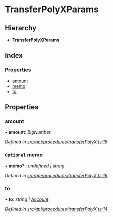 # TransferPolyXParams

## Hierarchy

* **TransferPolyXParams**

## Index

### Properties

* [amount](transferpolyxparams.md#amount)
* [memo](transferpolyxparams.md#optional-memo)
* [to](transferpolyxparams.md#to)

## Properties

### amount

• **amount**: _BigNumber_

_Defined in_ [_src/api/procedures/transferPolyX.ts:15_](https://github.com/PolymathNetwork/polymesh-sdk/blob/a0872cf4/src/api/procedures/transferPolyX.ts#L15)

### `Optional` memo

• **memo**? : _undefined \| string_

_Defined in_ [_src/api/procedures/transferPolyX.ts:16_](https://github.com/PolymathNetwork/polymesh-sdk/blob/a0872cf4/src/api/procedures/transferPolyX.ts#L16)

### to

• **to**: _string \|_ [_Account_](../classes/account.md)

_Defined in_ [_src/api/procedures/transferPolyX.ts:14_](https://github.com/PolymathNetwork/polymesh-sdk/blob/a0872cf4/src/api/procedures/transferPolyX.ts#L14)

